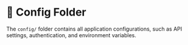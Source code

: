 # 📂 Config Folder

The `config/` folder contains all application configurations, such as API settings, authentication, and environment variables.

